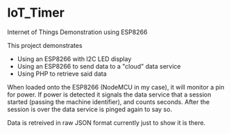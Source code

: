 # IoT_Timer
Internet of Things Demonstration using ESP8266

This project demonstrates

* Using an ESP8266 with I2C LED display
* Using an ESP8266 to send data to a "cloud" data service
* Using PHP to retrieve said data

When loaded onto the ESP8266 (NodeMCU in my case), it will monitor a pin for power. If power is detected it signals the data service that a session started (passing the machine identifier), and counts seconds. After the session is over the data service is pinged again to say so.

Data is retreived in raw JSON format currently just to show it is there.
